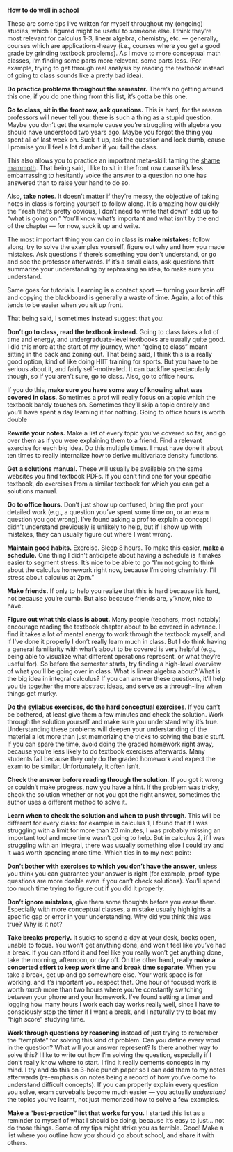 **How to do well in school**

These are some tips I’ve written for myself throughout my (ongoing) studies, which I figured might be useful to someone else. I think they’re most relevant for calculus 1-3, linear algebra, chemistry, etc. — generally, courses which are applications-heavy (i.e., courses where you get a good grade by grinding textbook problems). As I move to more conceptual math classes, I’m finding some parts more relevant, some parts less. (For example, trying to get through real analysis by reading the textbook instead of going to class sounds like a pretty bad idea).

**Do practice problems throughout the semester.** There’s no getting around this one, if you do one thing from this list, it’s gotta be this one.

**Go to class, sit in the front row, ask questions.** This is hard, for the reason professors will never tell you: there is such a thing as a stupid question. Maybe you don’t get the example cause you’re struggling with algebra you should have understood two years ago. Maybe you forgot the thing you spent all of last week on. Suck it up, ask the question and look dumb, cause I promise you’ll feel a lot dumber if you fail the class.

This also allows you to practice an important meta-skill: taming the [shame mammoth](https://waitbutwhy.com/2014/06/taming-mammoth-let-peoples-opinions-run-life.html). That being said, I like to sit in the front row cause it’s less embarrassing to hesitantly voice the answer to a question no one has answered than to raise your hand to do so.

Also, **take notes**. It doesn’t matter if they’re messy, the objective of taking notes in class is forcing yourself to follow along. It is amazing how quickly the “Yeah that’s pretty obvious, I don’t need to write that down” add up to “what is going on.” You’ll know what’s important and what isn’t by the end of the chapter — for now, suck it up and write.

The most important thing you can do in class is **make mistakes:** follow along, try to solve the examples yourself, figure out why and how you made mistakes. Ask questions if there’s something you don’t understand, or go and see the professor afterwards. If it’s a small class, ask questions that summarize your understanding by rephrasing an idea, to make sure you understand.

Same goes for tutorials. Learning is a contact sport — turning your brain off and copying the blackboard is generally a waste of time. Again, a lot of this tends to be easier when you sit up front.

That being said, I sometimes instead suggest that you:

**Don’t go to class, read the textbook instead.** Going to class takes a lot of time and energy, and undergraduate-level textbooks are usually quite good. I did this more at the start of my journey, when “going to class” meant sitting in the back and zoning out. That being said, I think this is a really good option, kind of like doing HIIT training for sports. But you have to be serious about it, and fairly self-motivated. It can backfire spectacularly though, so if you aren’t sure, go to class. Also, go to office hours.

If you do this, **make sure you have some way of knowing what was covered in class**. Sometimes a prof will really focus on a topic which the textbook barely touches on. Sometimes they’ll skip a topic entirely and you’ll have spent a day learning it for nothing. Going to office hours is worth double

**Rewrite your notes.** Make a list of every topic you’ve covered so far, and go over them as if you were explaining them to a friend. Find a relevant exercise for each big idea. Do this multiple times. I must have done it about ten times to really internalize how to derive multivariate density functions.

**Get** **a solutions manual.** These will usually be available on the same websites you find textbook PDFs. If you can’t find one for your specific textbook, do exercises from a similar textbook for which you can get a solutions manual.

**Go to office hours.** Don’t just show up confused, bring the prof your detailed work (e.g., a question you’ve spent some time on, or an exam question you got wrong). I’ve found asking a prof to explain a concept I didn’t understand previously is unlikely to help, but if I show up with mistakes, they can usually figure out where I went wrong.

**Maintain good habits.** Exercise. Sleep 8 hours. To make this easier, **make a schedule.** One thing I didn’t anticipate about having a schedule is it makes easier to segment stress. It’s nice to be able to go “I’m not going to think about the calculus homework right now, because I’m doing chemistry. I’ll stress about calculus at 2pm.”

**Make friends.** If only to help you realize that this is hard because it’s hard, not because you’re dumb. But also because friends are, y’know, nice to have.

**Figure out what this class is about.** Many people (teachers, most notably) encourage reading the textbook chapter about to be covered in advance. I find it takes a lot of mental energy to work through the textbook myself, and if I’ve done it properly I don’t really learn much in class. But I do think having a general familiarity with what’s about to be covered is very helpful (e.g., being able to visualize what different operations represent, or what they’re useful for). So before the semester starts, try finding a high-level overview of what you’ll be going over in class. What is linear algebra about? What is the big idea in integral calculus? If you can answer these questions, it’ll help you tie together the more abstract ideas, and serve as a through-line when things get murky.

**Do the syllabus exercises, do the hard conceptual exercises**. If you can’t be bothered, at least give them a few minutes and check the solution. Work through the solution yourself and make sure you understand why it’s true. Understanding these problems will deepen your understanding of the material a lot more than just memorizing the tricks to solving the basic stuff. If you can spare the time, avoid doing the graded homework right away, because you’re less likely to do textbook exercises afterwards. Many students fail because they only do the graded homework and expect the exam to be similar. Unfortunately, it often isn’t.

**Check the answer before reading through the solution**. If you got it wrong or couldn’t make progress, now you have a hint. If the problem was tricky, check the solution whether or not you got the right answer, sometimes the author uses a different method to solve it.

**Learn when to check the solution and when to push through**. This will be different for every class: for example in calculus 1, I found that if I was struggling with a limit for more than 20 minutes, I was probably missing an important tool and more time wasn’t going to help. But in calculus 2, if I was struggling with an integral, there was usually something else I could try and it was worth spending more time. Which ties in to my next point:

**Don’t bother with exercises to which you don’t have the answer**, unless you think you can guarantee your answer is right (for example, proof-type questions are more doable even if you can’t check solutions). You’ll spend too much time trying to figure out if you did it properly.

**Don’t ignore mistakes**, give them some thoughts before you erase them. Especially with more conceptual classes, a mistake usually highlights a specific gap or error in your understanding. Why did you think this was true? Why is it not?

**Take breaks properly.** It sucks to spend a day at your desk, books open, unable to focus. You won’t get anything done, and won’t feel like you’ve had a break. If you can afford it and feel like you really won’t get anything done, take the morning, afternoon, or day off. On the other hand, really **make a concerted effort to keep work time and break time separate**. When you take a break, get up and go somewhere else. Your work space is for working, and it’s important you respect that. One hour of focused work is worth _much_ more than two hours where you’re constantly switching between your phone and your homework. I’ve found setting a timer and logging how many hours I work each day works really well, since I have to consciously stop the timer if I want a break, and I naturally try to beat my “high score” studying time.

**Work through questions by reasoning** instead of just trying to remember the “template” for solving this kind of problem. Can you define every word in the question? What will your answer represent? Is there another way to solve this? I like to write out how I’m solving the question, especially if I don’t really know where to start. I find it really cements concepts in my mind. I try and do this on 3-hole punch paper so I can add them to my notes afterwards (re-emphasis on notes being a record of how you’ve come to understand difficult concepts). If you can properly explain every question you solve, exam curveballs become much easier — you actually _understand_ the topics you’ve learnt, not just memorized how to solve a few examples.

**Make a “best-practice” list that works for you.** I started this list as a reminder to myself of what I should be doing, because it’s easy to just… not do those things. Some of my tips might strike you as terrible. Good! Make a list where you outline how _you_ should go about school, and share it with others.
